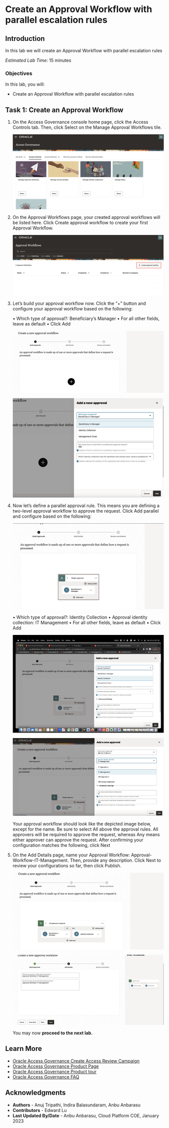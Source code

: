 # Create an Approval Workflow with parallel escalation rules

## Introduction

In this lab we will create an Approval Workflow with parallel escalation rules

*Estimated Lab Time*: 15 minutes


### Objectives

In this lab, you will:
 * Create an Approval Workflow with parallel escalation rules



## Task 1: Create an Approval Workflow 

1. On the Access Governance console home page, click the Access Controls tab. Then, click Select on the Manage Approval Workflows tile. 

   ![Approval Workflow](images/ag-homepage.png)




2. On the Approval Workflows page, your created approval workflows will be listed here. Click Create approval workflow to create your first Approval Workflow.

    ![Approval Workflow](images/create-approval-workflow.png)

    
    

3. Let’s build your approval workflow now. Click the “+” button and configure your approval workflow based on the following:

    •	Which type of approval?: Beneficiary’s Manager 
    •	For all other fields, leave as default
    •	Click Add


    ![Approval Workflow](images/click-add.png) 

    ![Approval Workflow](images/beneficiary-manager.png) 


4. Now let’s define a parallel approval rule. This means you are defining a two-level approval workflow to approve the request. Click Add parallel and configure based on the following:

    ![Approval Workflow](images/add-parallel.png) 

    •	Which type of approval?: Identity Collection
    •	Approval identity collection: IT Management
    •	For all other fields, leave as default
    •	Click Add

    ![Approval Workflow](images/id-collection.png) 

    ![Approval Workflow](images/select-add.png) 


    Your approval workflow should look like the depicted image below, except for the name. Be sure to select All above the approval rules. All approvers will be required to approve the request, whereas Any means either approver can approve the request. After confirming your configuration matches the following, click Next

5. On the Add Details page, name your Approval Workflow: Approval-Workflow-IT-Management. Then, provide any description. Click Next to review your configurations so far, then click Publish.

    ![Approval Workflow](images/approval-workflow.png) 

    ![Approval Workflow](images/click-next.png) 



    You may now **proceed to the next lab.**

## Learn More

* [Oracle Access Governance Create Access Review Campaign](https://docs.oracle.com/en/cloud/paas/access-governance/pdapg/index.html)
* [Oracle Access Governance Product Page](https://www.oracle.com/security/cloud-security/access-governance/)
* [Oracle Access Governance Product tour](https://www.oracle.com/webfolder/s/quicktours/paas/pt-sec-access-governance/index.html)
* [Oracle Access Governance FAQ](https://www.oracle.com/security/cloud-security/access-governance/faq/)

## Acknowledgments
* **Authors** - Anuj Tripathi, Indira Balasundaram, Anbu Anbarasu 
* **Contributors** - Edward Lu
* **Last Updated By/Date** - Anbu Anbarasu, Cloud Platform COE, January 2023
